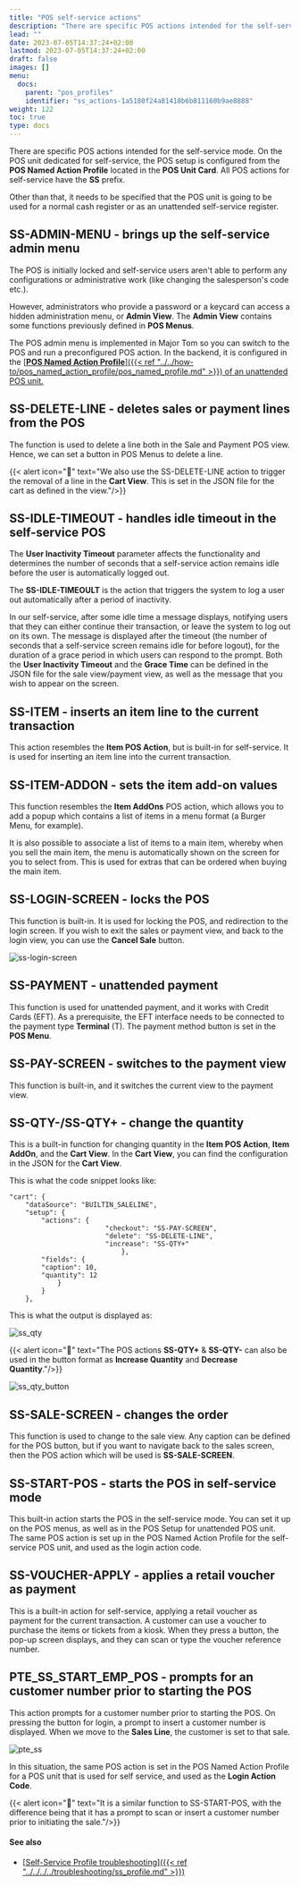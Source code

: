 ```yaml
---
title: "POS self-service actions"
description: "There are specific POS actions intended for the self-service mode. On the POS unit dedicated for self-service, the POS setup is configured from the POS Named Action Profile located in the POS Unit Card. "
lead: ""
date: 2023-07-05T14:37:24+02:00
lastmod: 2023-07-05T14:37:24+02:00
draft: false
images: []
menu:
  docs:
    parent: "pos_profiles"
    identifier: "ss_actions-1a5180f24a81418b6b811160b9ae8888"
weight: 122
toc: true
type: docs
---
```


There are specific POS actions intended for the self-service mode. On the POS unit dedicated for self-service, the POS setup is configured from the **POS Named Action Profile** located in the **POS Unit Card**. All POS actions for self-service have the **SS** prefix.

Other than that, it needs to be specified that the POS unit is going to be used for a normal cash register or as an unattended self-service register. 

## SS-ADMIN-MENU - brings up the self-service admin menu

The POS is initially locked and self-service users aren't able to perform any configurations or administrative work (like changing the salesperson's code etc.).

However, administrators who provide a password or a keycard can access a hidden administration menu, or **Admin View**. The **Admin View** contains some functions previously defined in **POS Menus**.

The POS admin menu is implemented in Major Tom so you can switch to the POS and run a preconfigured POS action. In the backend, it is configured in the [<ins>**POS Named Action Profile**<ins>]({{< ref "../../how-to/pos_named_action_profile/pos_named_profile.md" >}}) of an unattended POS unit. 

## SS-DELETE-LINE - deletes sales or payment lines from the POS

The function is used to delete a line both in the Sale and Payment POS view. Hence, we can set a button in POS Menus to delete a line. 

{{< alert icon="📝" text="We also use the SS-DELETE-LINE action to trigger the removal of a line in the <b>Cart View</b>. This is set in the JSON file for the cart as defined in the view."/>}}


## SS-IDLE-TIMEOUT - handles idle timeout in the self-service POS

The **User Inactivity Timeout** parameter affects the functionality and determines the number of seconds that a self-service action remains idle before the user is automatically logged out. 

The **SS-IDLE-TIMEOULT** is the action that triggers the system to log a user out automatically after a period of inactivity. 

In our self-service, after some idle time a message displays, notifying users that they can either continue their transaction, or leave the system to log out on its own. The message is displayed after the timeout (the number of seconds that a self-service screen remains idle for before logout), for the duration of a grace period in which users can respond to the prompt. Both the **User Inactivity Timeout** and the **Grace Time** can be defined in the JSON file for the sale view/payment view, as well as the message that you wish to appear on the screen.

## SS-ITEM - inserts an item line to the current transaction

This action resembles the **Item POS Action**, but is built-in for self-service. It is used for inserting an item line into the current transaction. 

## SS-ITEM-ADDON - sets the item add-on values

This function resembles the **Item AddOns** POS action, which allows you to add a popup which contains a list of items in a menu format (a Burger Menu, for example).

It is also possible to associate a list of items to a main item, whereby when you sell the main item, the menu is automatically shown on the screen for you to select from. This is used for extras that can be ordered when buying the main item. 

## SS-LOGIN-SCREEN - locks the POS

This function is built-in. It is used for locking the POS, and redirection to the login screen. If you wish to exit the sales or payment view, and back to the login view, you can use the **Cancel Sale** button.

![ss-login-screen](ss-login-screen.png)

## SS-PAYMENT - unattended payment

This function is used for unattended payment, and it works with Credit Cards (EFT). As a prerequisite, the EFT interface needs to be connected to the payment type **Terminal** (T). The payment method button is set in the **POS Menu**.

## SS-PAY-SCREEN - switches to the payment view

This function is built-in, and it switches the current view to the payment view. 

## SS-QTY-/SS-QTY+ - change the quantity

This is a built-in function for changing quantity in the **Item POS Action**, **Item AddOn**, and the **Cart View**. In the **Cart View**, you can find the configuration in the JSON for the **Cart View**. 

This is what the code snippet looks like: 

    "cart": {
        "dataSource": "BUILTIN_SALELINE",
        "setup": {
            "actions": {
                            "checkout": "SS-PAY-SCREEN",
                            "delete": "SS-DELETE-LINE",
                            "increase": "SS-QTY+"
                                },
            "fields": {
            "caption": 10,
            "quantity": 12
                }
            }
        },

This is what the output is displayed as:

![ss_qty](ss_qty.png)

{{< alert icon="📝" text="The POS actions <b>SS-QTY+</b> & <b>SS-QTY-</b> can also be used in the button format as <b>Increase Quantity</b> and <b>Decrease Quantity</b>."/>}}


![ss_qty_button](ss_qty_button.png)

## SS-SALE-SCREEN - changes the order

This function is used to change to the sale view. Any caption can be defined for the POS button, but if you want to navigate back to the sales screen, then the POS action which will be used is **SS-SALE-SCREEN**.

## SS-START-POS - starts the POS in self-service mode

This built-in action starts the POS in the self-service mode. You can set it up on the POS menus, as well as in the POS Setup for unattended POS unit. The same POS action is set up in the POS Named Action Profile for the self-service POS unit, and used as the login action code. 

## SS-VOUCHER-APPLY - applies a retail voucher as payment

This is a built-in action for self-service, applying a retail voucher as payment for the current transaction. A customer can use a voucher to purchase the items or tickets from a kiosk. When they press a button, the pop-up screen displays, and they can scan or type the voucher reference number.

## PTE_SS_START_EMP_POS - prompts for an customer number prior to starting the POS

This action prompts for a customer number prior to starting the POS. On pressing the button for login, a prompt to insert a customer number is displayed. When we move to the **Sales Line**, the customer is set to that sale.

![pte_ss](pte_ss_start_emp.png)

In this situation, the same POS action is set in the POS Named Action Profile for a POS unit that is used for self service, and used as the **Login Action Code**.


{{< alert icon="📝" text="It is a similar function to SS-START-POS, with the difference being that it has a prompt to scan or insert a customer number prior to initiating the sale."/>}}

#### See also

- [<ins>Self-Service Profile troubleshooting<ins>]({{< ref "../../../../troubleshooting/ss_profile.md" >}})